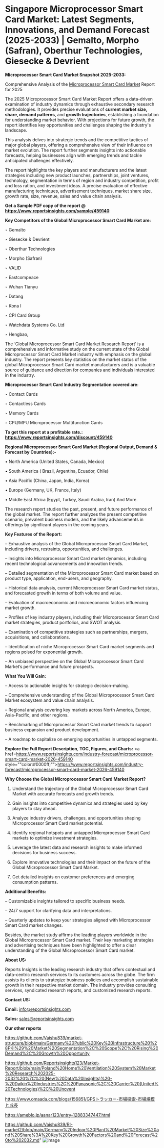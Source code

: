   # Singapore Microprocessor Smart Card Market: Latest Segments, Innovations, and Demand Forecast (2025-2033) | Gemalto, Morpho (Safran), Oberthur Technologies, Giesecke & Devrient

<strong>Microprocessor Smart Card Market Snapshot 2025-2033:</strong>

Comprehensive Analysis of the <a href=https://www.reportsinsights.com/sample/459140>Microprocessor Smart Card Market</a> Report for 2025

The 2025 Microprocessor Smart Card Market Report offers a data-driven examination of industry dynamics through exhaustive secondary research methodologies. It provides precise evaluations of <strong>current market size, share, demand patterns</strong>, and <strong>growth trajectories</strong>, establishing a foundation for understanding market behavior. With projections for future growth, the report identifies key opportunities and challenges shaping the industry's landscape.

This analysis delves into strategic trends and the competitive tactics of major global players, offering a comprehensive view of their influence on market evolution. The report further segments insights into actionable forecasts, helping businesses align with emerging trends and tackle anticipated challenges effectively.

The report highlights the key players and manufacturers and the latest strategies including new product launches, partnerships, joint ventures, technology, segmentation in terms of region and industry competition, profit and loss ration, and investment ideas. A precise evaluation of effective manufacturing techniques, advertisement techniques, market share size, growth rate, size, revenue, sales and value chain analysis.

<strong>Get a Sample PDF copy of the report @ <a href=https://www.reportsinsights.com/sample/459140 style=color:#0000ff;>https://www.reportsinsights.com/sample/459140</a></strong>

<strong>Key Competitors of the Global Microprocessor Smart Card Market are:</strong>

‣ Gemalto

‣ Giesecke & Devrient

‣ Oberthur Technologies

‣ Morpho (Safran)

‣ VALID

‣ Eastcompeace

‣ Wuhan Tianyu

‣ Datang

‣ Kona I

‣ CPI Card Group

‣ Watchdata Systems Co. Ltd

‣ Hengbao,

The ‘Global Microprocessor Smart Card Market Research Report’ is a comprehensive and informative study on the current state of the Global Microprocessor Smart Card Market industry with emphasis on the global industry. The report presents key statistics on the market status of the global Microprocessor Smart Card market manufacturers and is a valuable source of guidance and direction for companies and individuals interested in the industry.

<strong>Microprocessor Smart Card Industry Segmentation covered are:</strong>

‣ Contact Cards

‣ Contactless Cards

‣ Memory Cards

‣ CPU/MPU Microprocessor Multifunction Cards

<strong>To get this report at a profitable rate.: <a href=https://www.reportsinsights.com/discount/459140 style=color:#0000ff;>https://www.reportsinsights.com/discount/459140</a></strong>

<strong>Regional Microprocessor Smart Card Market (Regional Output, Demand &amp; Forecast by Countries):-</strong>

• North America (United States, Canada, Mexico)

• South America ( Brazil, Argentina, Ecuador, Chile)

• Asia Pacific (China, Japan, India, Korea)

• Europe (Germany, UK, France, Italy)

• Middle East Africa (Egypt, Turkey, Saudi Arabia, Iran) And More.

The research report studies the past, present, and future performance of the global market. The report further analyzes the present competitive scenario, prevalent business models, and the likely advancements in offerings by significant players in the coming years.

<strong>Key Features of the Report:</strong>

– Exhaustive analysis of the Global Microprocessor Smart Card Market, including drivers, restraints, opportunities, and challenges.

– Insights into Microprocessor Smart Card market dynamics, including recent technological advancements and innovation trends.

– Detailed segmentation of the Microprocessor Smart Card market based on product type, application, end-users, and geography.

– Historical data analysis, current Microprocessor Smart Card market status, and forecasted growth in terms of both volume and value.

– Evaluation of macroeconomic and microeconomic factors influencing market growth.

– Profiles of key industry players, including their Microprocessor Smart Card market strategies, product portfolios, and SWOT analysis.

– Examination of competitive strategies such as partnerships, mergers, acquisitions, and collaborations.

– Identification of niche Microprocessor Smart Card market segments and regions poised for exponential growth.

– An unbiased perspective on the Global Microprocessor Smart Card Market’s performance and future prospects.

<strong>What You Will Gain:</strong>

– Access to actionable insights for strategic decision-making.

– Comprehensive understanding of the Global Microprocessor Smart Card Market ecosystem and value chain analysis.

– Regional analysis covering key markets across North America, Europe, Asia-Pacific, and other regions.

– Benchmarking of Microprocessor Smart Card market trends to support business expansion and product development.

– A roadmap to capitalize on emerging opportunities in untapped segments.

<strong>Explore the Full Report Description, TOC, Figures, and Charts:</strong>
<a href=https://www.reportsinsights.com/industry-forecast/microprocessor-smart-card-market-2026-459140 style=""color:#0000ff;"">https://www.reportsinsights.com/industry-forecast/microprocessor-smart-card-market-2026-459140</a>

<strong>Why Choose the Global Microprocessor Smart Card Market Report?</strong>

1. Understand the trajectory of the Global Microprocessor Smart Card Market with accurate forecasts and growth trends.

2. Gain insights into competitive dynamics and strategies used by key players to stay ahead.

3. Analyze industry drivers, challenges, and opportunities shaping Microprocessor Smart Card market potential.

4. Identify regional hotspots and untapped Microprocessor Smart Card markets to optimize investment strategies.

5. Leverage the latest data and research insights to make informed decisions for business success.

6. Explore innovative technologies and their impact on the future of the Global Microprocessor Smart Card Market.

7. Get detailed insights on customer preferences and emerging consumption patterns.

<strong>Additional Benefits:</strong>

– Customizable insights tailored to specific business needs.

– 24/7 support for clarifying data and interpretations.

– Quarterly updates to keep your strategies aligned with Microprocessor Smart Card market changes.

Besides, the market study affirms the leading players worldwide in the Global Microprocessor Smart Card market. Their key marketing strategies and advertising techniques have been highlighted to offer a clear understanding of the Global Microprocessor Smart Card market.

<strong><strong>About US</strong>:</strong>

Reports Insights is the leading research industry that offers contextual and data-centric research services to its customers across the globe. The firm assists its clients to strategize business policies and accomplish sustainable growth in their respective market domain. The industry provides consulting services, syndicated research reports, and customized research reports.

<strong>Contact US:</strong>

<p class=><b>Email:</b> <a href=mailto:info@reportsinsights.com>info@reportsinsights.com</a></p>
<p class=><b>Sales:</b> <a href=mailto:sales@reportsinsights.com>sales@reportsinsights.com</a></p>

<strong>Our other reports</strong>

<a href=https://github.com/Vaishu839/market-structure/blob/main/Germany%20Public%20Key%20Infrastructure%20%28PKI%29%20Market%20Segmentation%2C%20Scope%2C%20Rising%20Demand%2C%20Growth%20Opportunity>https://github.com/Vaishu839/market-structure/blob/main/Germany%20Public%20Key%20Infrastructure%20%28PKI%29%20Market%20Segmentation%2C%20Scope%2C%20Rising%20Demand%2C%20Growth%20Opportunity</a>

<a href=https://github.com/Reportsinsights123/Market-Report/blob/main/Poland%20Home%20Ventilation%20System%20Market%20Research%202025-2032%20%7C%20(New%20Data%20Insights)%20-%20Daikin%20Industries%2C%20Panasonic%2C%20Carrier%20(United%20Technologies)%2C%20Unovent>https://github.com/Reportsinsights123/Market-Report/blob/main/Poland%20Home%20Ventilation%20System%20Market%20Research%202025-2032%20%7C%20(New%20Data%20Insights)%20-%20Daikin%20Industries%2C%20Panasonic%2C%20Carrier%20(United%20Technologies)%2C%20Unovent</a>

<a href=https://www.omaada.com/blogs/156851/GPSトラッカー-市場探索-市場規模と成長>https://www.omaada.com/blogs/156851/GPSトラッカー-市場探索-市場規模と成長</a>

<a href=https://ameblo.jp/aanar123/entry-12883347447.html>https://ameblo.jp/aanar123/entry-12883347447.html</a>

<a href=https://github.com/Vaishu839/RI-market2/blob/main/Germany%20Indoor%20Plant%20Market%20Size%20and%20Share%3A%20Key%20Growth%20Factors%20and%20Forecast%20to%202032.md>https://github.com/Vaishu839/RI-market2/blob/main/Germany%20Indoor%20Plant%20Market%20Size%20and%20Share%3A%20Key%20Growth%20Factors%20and%20Forecast%20to%202032.md</a>"
![image](https://github.com/user-attachments/assets/2169b9b2-f4d8-43b8-a12f-414a71460de6)
